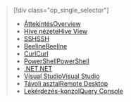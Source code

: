 > [!div class="op_single_selector"]
> * [<span data-ttu-id="1fa56-101">Áttekintés</span><span class="sxs-lookup"><span data-stu-id="1fa56-101">Overview</span></span>](../articles/hdinsight/hdinsight-use-hive.md)
> * [<span data-ttu-id="1fa56-102">Hive nézete</span><span class="sxs-lookup"><span data-stu-id="1fa56-102">Hive View</span></span>](../articles/hdinsight/hdinsight-hadoop-use-hive-ambari-view.md)
> * [<span data-ttu-id="1fa56-103">SSH</span><span class="sxs-lookup"><span data-stu-id="1fa56-103">SSH</span></span>](../articles/hdinsight/hdinsight-hadoop-use-hive-ssh.md)
> * [<span data-ttu-id="1fa56-104">Beeline</span><span class="sxs-lookup"><span data-stu-id="1fa56-104">Beeline</span></span>](../articles/hdinsight/hdinsight-hadoop-use-hive-beeline.md)
> * [<span data-ttu-id="1fa56-105">Curl</span><span class="sxs-lookup"><span data-stu-id="1fa56-105">Curl</span></span>](../articles/hdinsight/hdinsight-hadoop-use-hive-curl.md)
> * [<span data-ttu-id="1fa56-106">PowerShell</span><span class="sxs-lookup"><span data-stu-id="1fa56-106">PowerShell</span></span>](../articles/hdinsight/hdinsight-hadoop-use-hive-powershell.md)
> * [<span data-ttu-id="1fa56-107">.NET</span><span class="sxs-lookup"><span data-stu-id="1fa56-107">.NET</span></span>](../articles/hdinsight/hdinsight-hadoop-use-hive-dotnet-sdk.md)
> * [<span data-ttu-id="1fa56-108">Visual Studio</span><span class="sxs-lookup"><span data-stu-id="1fa56-108">Visual Studio</span></span>](../articles/hdinsight/hdinsight-hadoop-use-hive-visual-studio.md)
> * [<span data-ttu-id="1fa56-109">Távoli asztal</span><span class="sxs-lookup"><span data-stu-id="1fa56-109">Remote Desktop</span></span>](../articles/hdinsight/hdinsight-hadoop-use-hive-remote-desktop.md)
> * [<span data-ttu-id="1fa56-110">Lekérdezés-konzol</span><span class="sxs-lookup"><span data-stu-id="1fa56-110">Query Console</span></span>](../articles/hdinsight/hdinsight-hadoop-use-hive-query-console.md)
> 
> 

